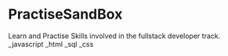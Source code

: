 # PractiseSandBox

Learn and Practise Skills involved in the fullstack developer track.
_javascript _html _sql _css
